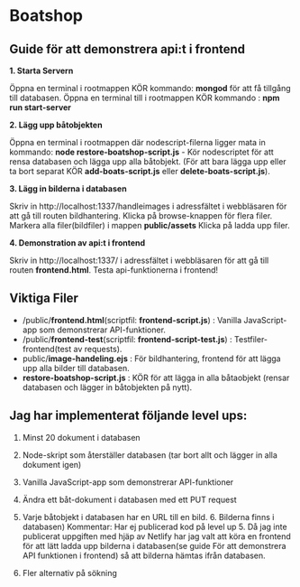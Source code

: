 # Boatshop
Guide för att demonstrera api:t i frontend
---------------------------------------

**1. Starta Servern**

Öppna en terminal i rootmappen KÖR kommando: **mongod** för att få tillgång till databasen. Öppna en terminal till i rootmappen KÖR kommando : **npm run start-server**

**2. Lägg upp båtobjekten**

Öppna en terminal i rootmappen där nodescript-filerna ligger mata in kommando: 
**node restore-boatshop-script.js**  - Kör nodescriptet för att rensa databasen och lägga upp alla båtobjekt.
(För att bara lägga upp eller ta bort separat KÖR **add-boats-script.js** eller **delete-boats-script.js**).

**3. Lägg in bilderna i databasen**

Skriv in http://localhost:1337/handleimages i adressfältet i webbläsaren för att gå till routen bildhantering.
Klicka på browse-knappen för flera filer. Markera alla filer(bildfiler) i mappen **public/assets**
Klicka på ladda upp filer.

**4. Demonstration av api:t i frontend**

Skriv in http://localhost:1337/ i adressfältet i webbläsaren för att gå till routen **frontend.html**.
Testa api-funktionerna i frontend!


Viktiga Filer
---------------------------------------
- /public/**frontend.html**(scriptfil: **frontend-script.js**) : Vanilla JavaScript-app som demonstrerar API-funktioner.
- /public/**frontend-test**(scriptfil: **frontend-script-test.js**) : Testfiler-frontend(test av requests).
- public/**image-handeling.ejs** : För bildhantering, frontend för att lägga upp alla bilder till databasen.
- **restore-boatshop-script.js** : KÖR för att lägga in alla båtaobjekt (rensar databasen och lägger in båtobjekten på nytt).


Jag har implementerat följande level ups:
---------------------------------------
1. Minst 20 dokument i databasen
2. Node-skript som återställer databasen (tar bort allt och lägger in alla dokument igen)
3. Vanilla JavaScript-app som demonstrerar API-funktioner
4. Ändra ett båt-dokument i databasen med ett PUT request

5. Varje båtobjekt i databasen har en URL till en bild. 6. Bilderna finns i databasen)
Kommentar: Har ej publicerad kod på level up 5. Då jag inte publicerat uppgiften med hjäp av
Netlify har jag valt att köra en frontend för att lätt ladda upp bilderna i databasen(se guide För att demonstrera API funktionen i frontend)
så att bilderna hämtas ifrån databasen.

7. Fler alternativ på sökning
